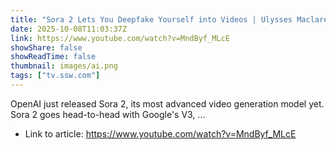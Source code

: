 ```yaml
---
title: "Sora 2 Lets You Deepfake Yourself into Videos | Ulysses Maclaren &amp; Michael Smedley"
date: 2025-10-08T11:03:37Z
link: https://www.youtube.com/watch?v=MndByf_MLcE
showShare: false
showReadTime: false
thumbnail: images/ai.png
tags: ["tv.ssw.com"]
---
```

OpenAI just released Sora 2, its most advanced video generation model yet. Sora 2 goes head-to-head with Google's V3, ...

- Link to article: https://www.youtube.com/watch?v=MndByf_MLcE